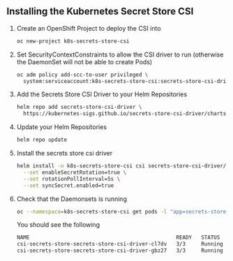 ## Installing the Kubernetes Secret Store CSI

1. Create an OpenShift Project to deploy the CSI into

    ```bash
    oc new-project k8s-secrets-store-csi
    ```

1. Set SecurityContextConstraints to allow the CSI driver to run (otherwise the DaemonSet will not be able to create Pods)

    ```bash
    oc adm policy add-scc-to-user privileged \
      system:serviceaccount:k8s-secrets-store-csi:secrets-store-csi-driver
    ```

1. Add the Secrets Store CSI Driver to your Helm Repositories

    ```bash
    helm repo add secrets-store-csi-driver \
      https://kubernetes-sigs.github.io/secrets-store-csi-driver/charts
    ```

1. Update your Helm Repositories

    ```bash
    helm repo update
    ```

1. Install the secrets store csi driver

    ```bash
    helm install -n k8s-secrets-store-csi csi secrets-store-csi-driver/secrets-store-csi-driver \
      --set enableSecretRotation=true \
      --set rotationPollInterval=5s \
      --set syncSecret.enabled=true
    ```

1. Check that the Daemonsets is running

    ```bash
    oc --namespace=k8s-secrets-store-csi get pods -l "app=secrets-store-csi-driver"
    ```

    You should see the following

    ```bash
    NAME                                               READY   STATUS    RESTARTS   AGE
    csi-secrets-store-secrets-store-csi-driver-cl7dv   3/3     Running   0          57s
    csi-secrets-store-secrets-store-csi-driver-gbz27   3/3     Running   0          57s
    ```

